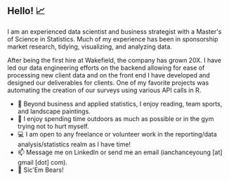 ## Hello! 📈

I am an experienced data scientist and business strategist with a Master's of Science in Statistics. Much of my experience has been in sponsorship market research, tidying, visualizing, and analyzing data. 

After being the first hire at Wakefield, the company has grown 20X. I have led our data engineering efforts on the backend allowing for ease of processing new client data and on the front end I have developed and designed our deliverables for clients. One of my favorite projects was automating the creation of our surveys using various API calls in R.

- 🔭 Beyond business and applied statistics, I enjoy reading, team sports, and landscape paintings.
- 🌲 I enjoy spending time outdoors as much as possible or in the gym trying not to hurt myself.
- 💻 I am open to any freelance or volunteer work in the reporting/data analysis/statistics realm as I have time!
- 📫 Message me on LinkedIn or send me an email (ianchanceyoung [at] gmail [dot] com).
- 🐻 Sic'Em Bears!
